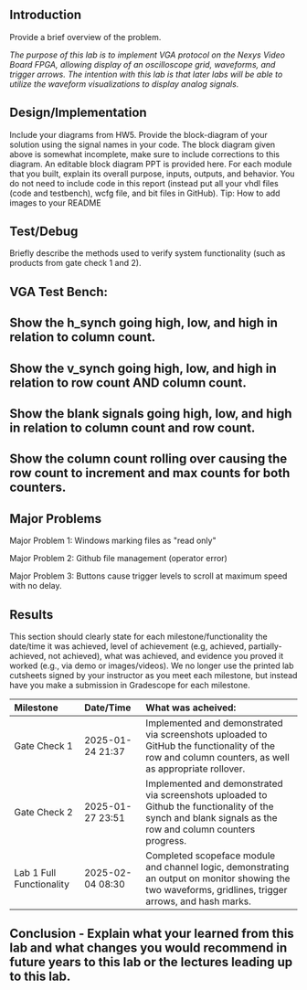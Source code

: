 ## Introduction
Provide a brief overview of the problem.

*The purpose of this lab is to implement VGA protocol on the Nexys Video Board FPGA, allowing display of an oscilloscope grid, waveforms, and trigger arrows. The intention with this lab is that later labs will be able to utilize the waveform visualizations to display analog signals.*

## Design/Implementation
Include your diagrams from HW5. Provide the block-diagram of your solution using the signal names in your code. The block diagram given above is somewhat incomplete, make sure to include corrections to this diagram. An editable block diagram PPT is provided here. For each module that you built, explain its overall purpose, inputs, outputs, and behavior. You do not need to include code in this report (instead put all your vhdl files (code and testbench), wcfg file, and bit files in GitHub). Tip: How to add images to your README

## Test/Debug
Briefly describe the methods used to verify system functionality (such as products from gate check 1 and 2).

## VGA Test Bench:

## Show the h_synch going high, low, and high in relation to column count.

## Show the v_synch going high, low, and high in relation to row count AND column count.

## Show the blank signals going high, low, and high in relation to column count and row count.

## Show the column count rolling over causing the row count to increment and max counts for both counters.

## Major Problems

Major Problem 1: Windows marking files as "read only"

Major Problem 2: Github file management (operator error)

Major Problem 3: Buttons cause trigger levels to scroll at maximum speed with no delay.

## Results
This section should clearly state for each milestone/functionality the date/time it was achieved, level of achievement (e.g, achieved, partially-achieved, not achieved), what was achieved, and evidence you proved it worked (e.g., via demo or images/videos). We no longer use the printed lab cutsheets signed by your instructor as you meet each milestone, but instead have you make a submission in Gradescope for each milestone.

| Milestone    | Date/Time           | What was acheived:                               |
| :----------- | :------------------ | :----------------------------------------------- |
| Gate Check 1 | 2025-01-24 21:37    | Implemented and demonstrated via screenshots uploaded to GitHub the functionality of the row and column counters, as well as appropriate rollover. |
| Gate Check 2 | 2025-01-27 23:51    | Implemented and demonstrated via screenshots uploaded to Github the functionality of the synch and blank signals as the row and column counters progress. |
| Lab 1 Full Functionality | 2025-02-04 08:30 | Completed scopeface module and channel logic, demonstrating an output on monitor showing the two waveforms, gridlines, trigger arrows, and hash marks. |

## Conclusion - Explain what your learned from this lab and what changes you would recommend in future years to this lab or the lectures leading up to this lab.